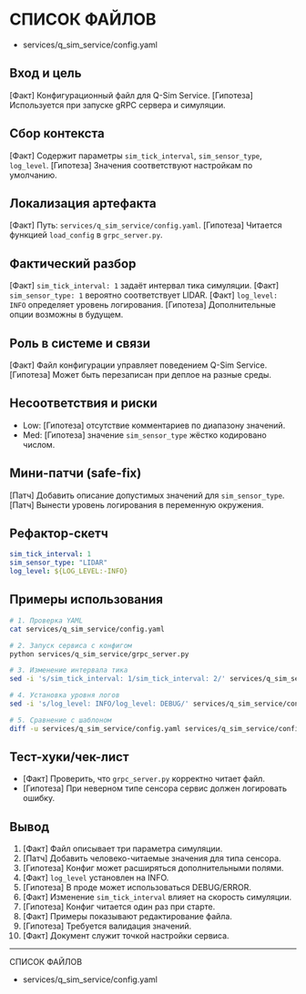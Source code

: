 # СПИСОК ФАЙЛОВ
- services/q_sim_service/config.yaml

## Вход и цель
[Факт] Конфигурационный файл для Q-Sim Service.
[Гипотеза] Используется при запуске gRPC сервера и симуляции.

## Сбор контекста
[Факт] Содержит параметры `sim_tick_interval`, `sim_sensor_type`, `log_level`.
[Гипотеза] Значения соответствуют настройкам по умолчанию.

## Локализация артефакта
[Факт] Путь: `services/q_sim_service/config.yaml`.
[Гипотеза] Читается функцией `load_config` в `grpc_server.py`.

## Фактический разбор
[Факт] `sim_tick_interval: 1` задаёт интервал тика симуляции.
[Факт] `sim_sensor_type: 1` вероятно соответствует LIDAR.
[Факт] `log_level: INFO` определяет уровень логирования.
[Гипотеза] Дополнительные опции возможны в будущем.

## Роль в системе и связи
[Факт] Файл конфигурации управляет поведением Q-Sim Service.
[Гипотеза] Может быть перезаписан при деплое на разные среды.

## Несоответствия и риски
- Low: [Гипотеза] отсутствие комментариев по диапазону значений.
- Med: [Гипотеза] значение `sim_sensor_type` жёстко кодировано числом.

## Мини-патчи (safe-fix)
[Патч] Добавить описание допустимых значений для `sim_sensor_type`.
[Патч] Вынести уровень логирования в переменную окружения.

## Рефактор-скетч
```yaml
sim_tick_interval: 1
sim_sensor_type: "LIDAR"
log_level: ${LOG_LEVEL:-INFO}
```

## Примеры использования
```bash
# 1. Проверка YAML
cat services/q_sim_service/config.yaml

# 2. Запуск сервиса с конфигом
python services/q_sim_service/grpc_server.py

# 3. Изменение интервала тика
sed -i 's/sim_tick_interval: 1/sim_tick_interval: 2/' services/q_sim_service/config.yaml

# 4. Установка уровня логов
sed -i 's/log_level: INFO/log_level: DEBUG/' services/q_sim_service/config.yaml

# 5. Сравнение с шаблоном
diff -u services/q_sim_service/config.yaml services/q_sim_service/config.md
```

## Тест-хуки/чек-лист
- [Факт] Проверить, что `grpc_server.py` корректно читает файл.
- [Гипотеза] При неверном типе сенсора сервис должен логировать ошибку.

## Вывод
1. [Факт] Файл описывает три параметра симуляции.
2. [Патч] Добавить человеко-читаемые значения для типа сенсора.
3. [Гипотеза] Конфиг может расширяться дополнительными полями.
4. [Факт] `log_level` установлен на INFO.
5. [Гипотеза] В проде может использоваться DEBUG/ERROR.
6. [Факт] Изменение `sim_tick_interval` влияет на скорость симуляции.
7. [Гипотеза] Конфиг читается один раз при старте.
8. [Факт] Примеры показывают редактирование файла.
9. [Гипотеза] Требуется валидация значений.
10. [Факт] Документ служит точкой настройки сервиса.

---
СПИСОК ФАЙЛОВ
- services/q_sim_service/config.yaml
